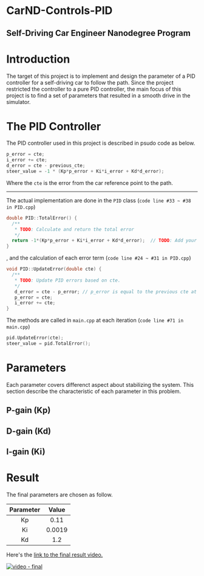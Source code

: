# CarND-Controls-PID
Self-Driving Car Engineer Nanodegree Program
---


[//]: # (Image References)

[image0]: ./pictures/architecture.png "processing flow"
[image1]: ./pictures/trajectory_generation.png "trajectory generation"
[image2]: ./pictures/speed_scheduling.png "speed scheduling"
[image3]: ./pictures/behavior_planning.png "behavior planning"

# Introduction

The target of this project is to implement and design the parameter of a PID controller for a self-driving car to follow the path. Since the project restricted the controller to a pure PID controller, the main focus of this project is to find a set of parameters that resulted in a smooth drive in the simulator.

# The PID Controller

The PID controller used in this project is described in psudo code as below.

```c++
p_error = cte;
i_error += cte;
d_error = cte - previous_cte; 
steer_value = -1 * (Kp*p_error + Ki*i_error + Kd*d_error);
```

Where the `cte` is the error from the car reference point to the path.

---

The actual implementation are done in the `PID` class (`code line #33 ~ #38 in PID.cpp`)

```c++
double PID::TotalError() {
  /**
   * TODO: Calculate and return the total error
   */
  return -1*(Kp*p_error + Ki*i_error + Kd*d_error);  // TODO: Add your total error calc here!
}
```

, and the calculation of each error term (`code line #24 ~ #31 in PID.cpp`)

```c++
void PID::UpdateError(double cte) {
  /**
   * TODO: Update PID errors based on cte.
   */
   d_error = cte - p_error; // p_error is equal to the previous cte at current stage
   p_error = cte;
   i_error += cte;
}
```

The methods are called in `main.cpp` at each iteration 
(`code line #71 in main.cpp`)

```c++
pid.UpdateError(cte);
steer_value = pid.TotalError();
```


# Parameters

Each parameter covers differenct aspect about stabilizing the system. This section describe the characteristic of each parameter in this problem.

## P-gain (Kp)



## D-gain (Kd)

## I-gain (Ki)


# Result

The final parameters are chosen as follow.

|Parameter| Value|
|:---:|:---:|
| Kp  | 0.11|
| Ki  | 0.0019|
| Kd  | 1.2|

Here's the [link to the final result video.](https://youtu.be/wIGluTLbiUY)

[![video - final](http://img.youtube.com/vi/wIGluTLbiUY/0.jpg)](https://youtu.be/wIGluTLbiUY)


